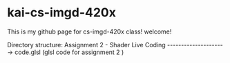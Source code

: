 # kai-cs-imgd-420x
This is my github page for cs-imgd-420x class! welcome!

Directory structure:
Assignment 2 - Shader Live Coding ---------------------> code.glsl (glsl code for assignment 2 )
                                  
                                       
